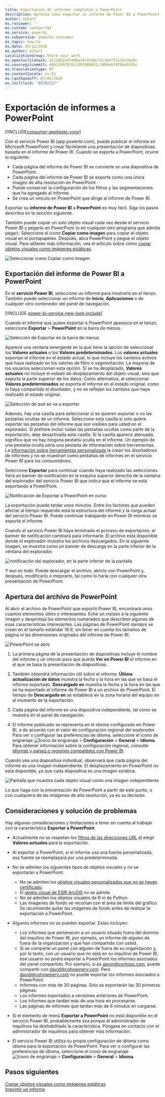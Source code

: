 ```yaml
---
title: Exportación de informes completos a PowerPoint
description: Aprenda cómo exportar un informe de Power BI a PowerPoint.
author: mihart
ms.reviewer: ''
ms.custom: contperfq4
ms.service: powerbi
ms.subservice: powerbi-consumer
ms.topic: how-to
ms.date: 05/12/2020
ms.author: mihart
LocalizationGroup: Share your work
ms.openlocfilehash: d1120b15974d0e747dc60cf2c56dff1135c9d29c
ms.sourcegitcommit: e8b12d97076c1387088841c3404eb7478be9155c
ms.translationtype: HT
ms.contentlocale: es-ES
ms.lasthandoff: 07/01/2020
ms.locfileid: "85782517"
---
```

# <a name="export-reports-to-powerpoint"></a>Exportación de informes a PowerPoint

[!INCLUDE[consumer-appliesto-yyny](../includes/consumer-appliesto-yyny.md)]


Con el servicio Power BI (app.powerbi.com), puede publicar el informe en Microsoft PowerPoint y crear fácilmente una presentación de diapositivas basada en el informe de Power BI. Cuando se exporta a PowerPoint, ocurre lo siguiente:

* Cada página del informe de Power BI se convierte en una diapositiva de PowerPoint.
* Cada página del informe de Power BI se exporta como una única imagen de alta resolución en PowerPoint.
* Puede conservar la configuración de los filtros y las segmentaciones que ha agregado al informe.
* Se crea un vínculo en PowerPoint que dirige al informe de Power BI.

Exportar su **informe de Power BI** a **PowerPoint** es muy fácil. Siga los pasos descritos en la sección siguiente.

También puede copiar un solo objeto visual cada vez desde el servicio Power BI y pegarlo en PowerPoint (o en cualquier otro programa que admita pegar). Seleccione el icono **Copiar como imagen** para copiar el objeto visual en el portapapeles. Después, abra PowerPoint y pegue el objeto visual. Para obtener más información, vea el artículo sobre cómo [copiar objetos visuales como imágenes estáticas](../visuals/power-bi-visualization-copy-paste.md).

![Seleccionar icono Copiar como imagen](media/end-user-powerpoint/power-bi-copy.png)

## <a name="export-your-power-bi-report-to-powerpoint"></a>Exportación del informe de Power BI a PowerPoint
En el **servicio Power BI**, seleccione un informe para mostrarlo en el lienzo. También puede seleccionar un informe de **Inicio**, **Aplicaciones** o de cualquier otro contenedor del panel de navegación.

[!INCLUDE [power-bi-service-new-look-include](../includes/power-bi-service-new-look-include.md)]

Cuando el informe que quiere exportar a PowerPoint aparezca en el lienzo, seleccione **Exportar** > **PowerPoint** en la barra de menús.

![Selección de Exportar en la barra de menús](media/end-user-powerpoint/power-bi-export.png)

Aparece una ventana emergente en la que tiene la opción de seleccionar los **Valores actuales** o los **Valores predeterminados**. Los **valores actuales** exportan el informe en el estado actual, lo que incluye los cambios activos que haya realizado en los valores de filtro o segmentación.  La mayoría de los usuarios seleccionan esta opción. Si se ha desplazado, **Valores actuales** no incluye el estado de desplazamiento del objeto visual, sino que exporta la parte superior de los datos. Como alternativa, al seleccionar **Valores predeterminados** se exporta el informe en el estado original, como lo haya compartido el *diseñador*, y no se reflejan los cambios que haya realizado al estado original.

![Selección de qué se va a exportar](media/end-user-powerpoint/power-bi-current-values.png)
 
Además, hay una casilla para seleccionar si se quieren exportar o no las pestañas ocultas de un informe. Seleccione esta casilla si solo quiere exportar las pestañas del informe que son visibles para usted en el explorador. Si prefiere incluir todas las pestañas ocultas como parte de la exportación, deje desactivada esta casilla. Si la casilla aparece atenuada, significa que no hay ninguna pestaña oculta en el informe. Un ejemplo de una pestaña oculta sería una pestaña de información sobre herramientas. La [información sobre herramientas personalizada](../create-reports/desktop-tooltips.md) la crean los *diseñadores* de informes y no se muestran como pestañas de informes en el servicio Power BI para los *consumidores*. 

Seleccione **Exportar** para continuar cuando haya realizado las selecciones. Verá un banner de notificación en la esquina superior derecha de la ventana del explorador del servicio Power BI que indica que el informe se está exportando a PowerPoint. 



![Notificación de Exportar a PowerPoint en curso](media/end-user-powerpoint/power-bi-export-progress.png)

La exportación puede tardar unos minutos. Entre los factores que pueden afectar al tiempo requerido está la estructura del informe y la carga actual del servicio Power BI. Puede continuar trabajando en Power BI mientras se exporta el informe.

Cuando el servicio Power BI haya terminado el proceso de exportación, el banner de notificación cambiará para informarle. El archivo está disponible donde el explorador muestra los archivos descargados. En la siguiente imagen, se muestra como un banner de descarga en la parte inferior de la ventana del explorador.

![notificación del explorador, en la parte inferior de la pantalla](media/end-user-powerpoint/power-bi-browsers.png)

Y eso es todo. Puede descargar el archivo, abrirlo con PowerPoint y, después, modificarlo o mejorarlo, tal como lo haría con cualquier otra presentación de PowerPoint.

## <a name="open-the-powerpoint-file"></a>Apertura del archivo de PowerPoint
Al abrir el archivo de PowerPoint que exportó Power BI, encontrará unos cuantos elementos útiles e interesantes. Eche un vistazo a la siguiente imagen y desproteja los elementos numerados que describen algunas de esas características interesantes. Las páginas de PowerPoint siempre se crean en el tamaño estándar 16:9, sin tener en cuenta los tamaños de página ni las dimensiones originales del informe de Power BI.

![PowerPoint se abre](media/end-user-powerpoint/power-bi-powerpoint-numbered.png)

1. La primera página de la presentación de diapositivas incluye el nombre del informe y un vínculo para que pueda **Ver en Power BI** el informe en el que se basa la presentación de diapositivas.
2. También obtendrá información útil sobre el informe. **Última actualización de datos** muestra la fecha y la hora en las que se basa el informe exportado. **Descargado en** muestra la fecha y la hora en las que se ha exportado el informe de Power BI a un archivo de PowerPoint. El tiempo de **Descargado en** se establece en la zona horaria del equipo en el momento de la exportación.


3. Cada página del informe es una diapositiva independiente, tal como se muestra en el panel de navegación. 
4. El informe publicado se representa en el idioma configurado en Power BI, o de acuerdo con el valor de configuración regional del explorador. Para ver o configurar las preferencias de idioma, seleccione el icono de engranaje ![Icono de engranaje](media/end-user-powerpoint/power-bi-settings-icon.png) > **Configuración** > **General** > **Idioma**. Para obtener información sobre la configuración regional, consulte [Idiomas y países o regiones compatibles con Power BI](../fundamentals/supported-languages-countries-regions.md).


Cuando vea una diapositiva individual, observará que cada página del informe es una imagen independiente. El desplazamiento en PowerPoint no está disponible, ya que cada diapositiva es una imagen estática.

![Pantalla que muestra cada objeto visual como una imagen independiente](media/end-user-powerpoint/power-bi-images.png)

Lo que haga con la presentación de PowerPoint a partir de este punto, o con cualquiera de las imágenes de alta resolución, ya es su decisión.

## <a name="considerations-and-troubleshooting"></a>Consideraciones y solución de problemas
Hay algunas consideraciones y limitaciones a tener en cuenta al trabajar con la característica **Exportar a PowerPoint**.
 

* Actualmente no se respetan los [filtros de las direcciones URL](../collaborate-share/service-url-filters.md) al elegir **Valores actuales** para la exportación.

* Al exportar a PowerPoint, si el informe usa una fuente personalizada, esa fuente se reemplazará por una predeterminada.

* No se admiten los siguientes tipos de objetos visuales y no se exportarán a PowerPoint:
   - No se admiten los [objetos visuales personalizados que no se hayan certificado](../developer/visuals/power-bi-custom-visuals-certified.md). 
   - El [objeto visual de ESRI ArcGIS](../visuals/power-bi-visualizations-arcgis.md) no se admite.
   - No se admiten los objetos visuales de R ni de Python.
   - Las imágenes de fondo se recortan con el área de límite del gráfico. Se recomienda quitar las imágenes de fondo antes de realizar la exportación a PowerPoint.

* Algunos informes no se pueden exportar. Estas incluyen:
    - Los informes que pertenecen a un usuario situado fuera del dominio del inquilino de Power BI, por ejemplo, un informe de alguien de fuera de la organización y que han compartido con usted.
    - Si se comparte un panel con alguien de fuera de su organización y, por lo tanto, con un usuario que no está en su inquilino de Power BI, ese usuario no podrá exportar a PowerPoint los informes asociados del panel compartido. Por ejemplo, si es aaron@contoso.com, puede compartir con david@cohowinery.com. Pero david@cohowinery.com no puede exportar los informes asociados a PowerPoint.
    - Informes con más de 30 páginas. Solo se exportarán las 30 primeras páginas.
    - Los informes exportados a versiones anteriores de PowerPoint.
    - Los informes que tardan más de una hora en procesarse. 
    - Las páginas de informes que tardan más de 6 minutos en cargarse. 

* Si el elemento de menú **Exportar a PowerPoint** no está disponible en el servicio Power BI, probablemente sea porque el administrador de inquilinos ha deshabilitado la característica. Póngase en contacto con el administrador de inquilinos para obtener más información.
* El servicio Power BI utiliza su propia configuración de idioma como idioma para la exportación de PowerPoint. Para ver o configurar las preferencias de idioma, seleccione el icono de engranaje ![Icono de engranaje](media/end-user-powerpoint/power-bi-settings-icon.png) > **Configuración** > **General** > **Idioma**.



## <a name="next-steps"></a>Pasos siguientes
[Copiar objetos visuales como imágenes estáticas](../visuals/power-bi-visualization-copy-paste.md)    
[Imprimir un informe](end-user-print.md)

